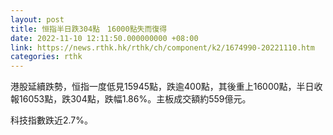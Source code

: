 ```yaml
---
layout: post
title: 恒指半日跌304點　16000點失而復得
date: 2022-11-10 12:11:50.000000000 +08:00
link: https://news.rthk.hk/rthk/ch/component/k2/1674990-20221110.htm
categories: rthk
---
```


港股延續跌勢，恒指一度低見15945點，跌逾400點，其後重上16000點，半日收報16053點，跌304點，跌幅1.86%。主板成交額約559億元。

科技指數跌近2.7%。

